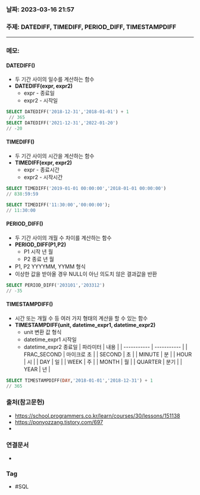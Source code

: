 ### 날짜: 2023-03-16 21:57

### 주제:  DATEDIFF, TIMEDIFF, PERIOD_DIFF, TIMESTAMPDIFF
---
### 메모: 
#### DATEDIFF()
- 두 기간 사이의 일수를 계산하는 함수
- **DATEDIFF(expr, expr2)**
	- expr - 종료일
	- expr2 - 시작일
~~~ SQL
SELECT DATEDIFF('2018-12-31','2018-01-01') + 1 
 // 365
SELECT DATEDIFF('2021-12-31','2022-01-20')
// -20
~~~
#### TIMEDIFF()
- 두 기간 사이의 시간을 계산하는 함수
- **TIMEDIFF(expr, expr2)**
	- expr - 종료시간
	- expr2 - 시작시간 
~~~ SQL
SELECT TIMEDIFF('2019-01-01 00:00:00','2018-01-01 00:00:00') 
// 838:59:59 

SELECT TIMEDIFF('11:30:00','00:00:00');
// 11:30:00
~~~
#### PERIOD_DIFF()
- 두 기간 사이의 개월 수 차이를 계산하는 함수
- **PERIOD_DIFF(P1,P2)**
	- P1 시작 년 월
	- P2 종료 년 월
- P1, P2 YYYYMM, YYMM 형식 
- 이상한 값을 받아올 경우 NULL이 아닌 의도치 않은 결과값을 반환
~~~ SQL
SELECT PERIOD_DIFF('203101','203312')
// -35 
~~~
#### TIMESTAMPDIFF()
- 시간 또는 개월 수 등 여러 가지 형태의 계산을 할 수 있는 함수
- **TIMESTAMPDIFF(unit, datetime_expr1, datetime_expr2)**
	- unit 변환 값 형식
	- datetime_expr1 시작일 
	- datetime_expr2 종료일
| 파라미터    | 내용        |
| ----------- | ----------- |
| FRAC_SECOND | 마이크로 초 |
| SECOND      | 초          |
| MINUTE      | 분          |
| HOUR        | 시          |
| DAY         | 일          |
| WEEK        | 주          |
| MONTH       | 월          |
| QUARTER     | 분기        |
| YEAR        | 년          |
~~~ SQL
SELECT TIMESTAMPDIFF(DAY,'2018-01-01','2018-12-31') + 1  
// 365 
~~~

### 출처(참고문헌) 
- https://school.programmers.co.kr/learn/courses/30/lessons/151138
- https://ponyozzang.tistory.com/697
- 
### 연결문서 
- 

### Tag
- #SQL 